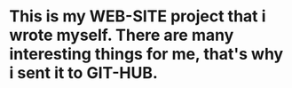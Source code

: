 # This is my WEB-SITE project that i wrote myself. There are many interesting things for me, that's why i sent it to GIT-HUB.
